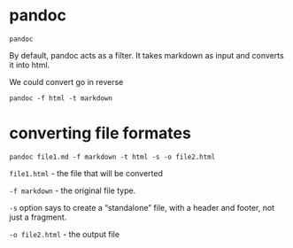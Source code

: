 # pandoc

`pandoc`

By default, pandoc acts as a filter. It takes markdown as
input and converts it into html.

We could convert go in reverse

`pandoc -f html -t markdown`

# converting file formates

`pandoc file1.md -f markdown -t html -s -o file2.html`

`file1.html` - the file that will be converted

`-f markdown` - the original file type.

`-s` option says to create a “standalone” file, with a
header and footer, not just a fragment.

`-o file2.html` - the output file

